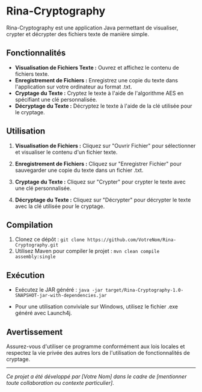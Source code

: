 # Rina-Cryptography

Rina-Cryptography est une application Java permettant de visualiser, crypter et décrypter des fichiers texte de manière simple.

## Fonctionnalités

- **Visualisation de Fichiers Texte :** Ouvrez et affichez le contenu de fichiers texte.
- **Enregistrement de Fichiers :** Enregistrez une copie du texte dans l'application sur votre ordinateur au format .txt.
- **Cryptage du Texte :** Cryptez le texte à l'aide de l'algorithme AES en spécifiant une clé personnalisée.
- **Décryptage du Texte :** Décryptez le texte à l'aide de la clé utilisée pour le cryptage.

## Utilisation

1. **Visualisation de Fichiers :** Cliquez sur "Ouvrir Fichier" pour sélectionner et visualiser le contenu d'un fichier texte.

2. **Enregistrement de Fichiers :** Cliquez sur "Enregistrer Fichier" pour sauvegarder une copie du texte dans un fichier .txt.

3. **Cryptage du Texte :** Cliquez sur "Crypter" pour crypter le texte avec une clé personnalisée.

4. **Décryptage du Texte :** Cliquez sur "Décrypter" pour décrypter le texte avec la clé utilisée pour le cryptage.

## Compilation

1. Clonez ce dépôt : `git clone https://github.com/VotreNom/Rina-Cryptography.git`
2. Utilisez Maven pour compiler le projet : `mvn clean compile assembly:single`

## Exécution

- Exécutez le JAR généré : `java -jar target/Rina-Cryptography-1.0-SNAPSHOT-jar-with-dependencies.jar`

- Pour une utilisation conviviale sur Windows, utilisez le fichier .exe généré avec Launch4j.

## Avertissement

Assurez-vous d'utiliser ce programme conformément aux lois locales et respectez la vie privée des autres lors de l'utilisation de fonctionnalités de cryptage.

---

*Ce projet a été développé par [Votre Nom] dans le cadre de [mentionner toute collaboration ou contexte particulier].*
